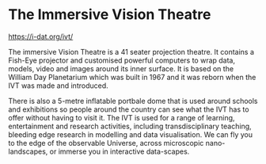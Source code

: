 # The Immersive Vision Theatre

https://i-dat.org/ivt/

The immersive Vision Theatre is a 41 seater projection theatre. It contains a Fish-Eye projector and 
customised powerful computers to wrap data, models, video and images around its inner surface. It 
is based on the William Day Planetarium which was built in 1967 and it was reborn when the IVT was 
made and introduced.

There is also a 5-metre inflatable portbale dome that is used around schools and exhibitions so people around the country can see what the IVT has to offer without having to visit it. 
The IVT is used for a range of learning, entertainment and research activities, including transdisciplinary teaching, bleeding edge research in modelling and data visualisation. We can fly you to the edge of the observable Universe, across microscopic nano-landscapes, or immerse you in interactive data-scapes.
